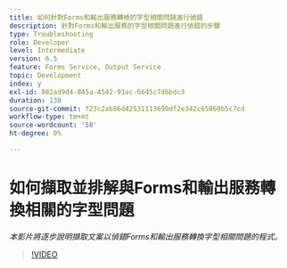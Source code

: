 ```yaml
---
title: 如何針對Forms和輸出服務轉換的字型相關問題進行偵錯
description: 針對Forms和輸出服務的字型相關問題進行偵錯的步驟
type: Troubleshooting
role: Developer
level: Intermediate
version: 6.5
feature: Forms Service, Output Service
topic: Development
index: y
exl-id: 982ad9d4-845a-4542-91ac-6645c7d6bdc3
duration: 138
source-git-commit: f23c2ab86d42531113690df2e342c65060b5c7cd
workflow-type: tm+mt
source-wordcount: '58'
ht-degree: 0%

---
```


# 如何擷取並排解與Forms和輸出服務轉換相關的字型問題

*本影片將逐步說明擷取文案以偵錯Forms和輸出服務轉換字型相關問題的程式。*

>[!VIDEO](https://video.tv.adobe.com/v/335487?quality=12&learn=on)
